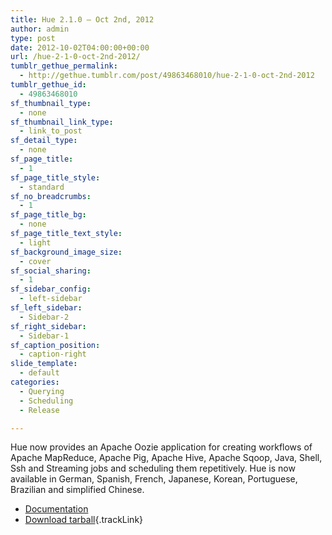 ```yaml
---
title: Hue 2.1.0 – Oct 2nd, 2012
author: admin
type: post
date: 2012-10-02T04:00:00+00:00
url: /hue-2-1-0-oct-2nd-2012/
tumblr_gethue_permalink:
  - http://gethue.tumblr.com/post/49863468010/hue-2-1-0-oct-2nd-2012
tumblr_gethue_id:
  - 49863468010
sf_thumbnail_type:
  - none
sf_thumbnail_link_type:
  - link_to_post
sf_detail_type:
  - none
sf_page_title:
  - 1
sf_page_title_style:
  - standard
sf_no_breadcrumbs:
  - 1
sf_page_title_bg:
  - none
sf_page_title_text_style:
  - light
sf_background_image_size:
  - cover
sf_social_sharing:
  - 1
sf_sidebar_config:
  - left-sidebar
sf_left_sidebar:
  - Sidebar-2
sf_right_sidebar:
  - Sidebar-1
sf_caption_position:
  - caption-right
slide_template:
  - default
categories:
  - Querying
  - Scheduling
  - Release

---
```

<span>Hue now provides an Apache Oozie application for creating workflows of Apache MapReduce, Apache Pig, Apache Hive, Apache Sqoop, Java, Shell, Ssh and Streaming jobs and scheduling them repetitively. Hue is now available in German, Spanish, French, Japanese, Korean, Portuguese, Brazilian and simplified Chinese.</span>

  * [Documentation][1]
  * [Download tarball][2]{.trackLink}

 [1]: http://cloudera.github.io/hue/docs-2.1.0/index.html
 [2]: https://cdn.gethue.com/downloads/releases/2.1.0/hue-2.1.0.tgz
